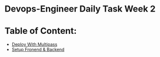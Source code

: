 # Devops-Engineer Daily Task Week 2

# Table of Content:
- [Deploy With Multipass](https://github.com/twkakbar/pelatihan/blob/main/week%202/day%20%201%20-%20Deploy%20with%20multipass/deploy-with-multipass.md)
- [Setup Fronend & Backend](https://github.com/twkakbar/pelatihan/tree/main/week%202/day%202%20-%20Setup%20frontend%20backend)
